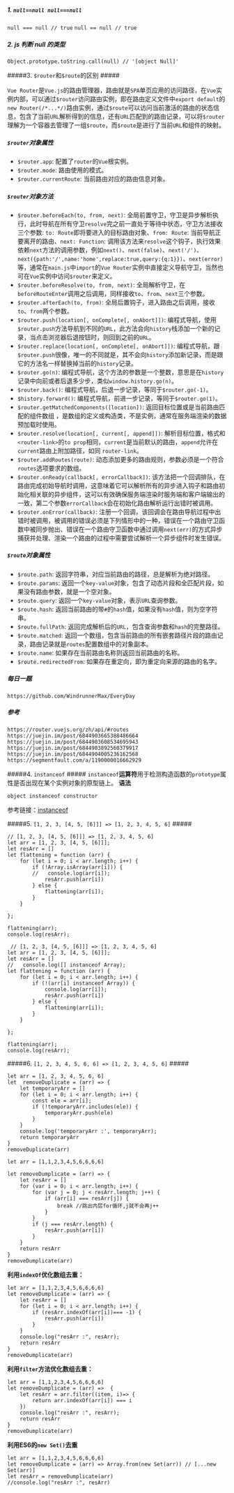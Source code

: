 ##### 1. `null==null null===null`

`null === null // true`
`null == null // true`

##### 2. js 判断 null 的类型

`Object.prototype.toString.call(null) // '[object Null]'`

#####3. `$router`和`$route`的区别 #####

`Vue Router`是`Vue.js`的路由管理器，路由就是`SPA`单页应用的访问路径，在`Vue`实例内部，可以通过`$router`访问路由实例，即在路由定义文件中`export default`的`new Router(/*...*/)`路由实例，通过`$route`可以访问当前激活的路由的状态信息，包含了当前`URL`解析得到的信息，还有`URL`匹配到的路由记录，可以将`$router`理解为一个容器去管理了一组`$route`，而`$route`是进行了当前`URL`和组件的映射。

##### `$router`对象属性

- `$router.app`: 配置了`router`的`Vue`根实例。
- `$router.mode`: 路由使用的模式。
- `$router.currentRoute`: 当前路由对应的路由信息对象。

##### `$router`对象方法

- `$router.beforeEach(to, from, next)`: 全局前置守卫，守卫是异步解析执行，此时导航在所有守卫`resolve`完之前一直处于等待中状态，守卫方法接收三个参数: `to: Route`即将要进入的目标路由对象、`from: Route`: 当前导航正要离开的路由、`next: Function`: 调用该方法来`resolve`这个钩子，执行效果依赖`next`方法的调用参数，例如`next()`、`next(false)`、`next('/')`、`next({path:'/',name:'home',replace:true,query:{q:1}})`、`next(error)`等，通常在`main.js`中`import`的`Vue Router`实例中直接定义导航守卫，当然也可在`Vue`实例中访问`$router`来定义。
- `$router.beforeResolve(to, from, next)`: 全局解析守卫，在`beforeRouteEnter`调用之后调用，同样接收`to`、`from`、`next`三个参数。
- `$router.afterEach(to, from)`: 全局后置钩子，进入路由之后调用，接收`to`、`from`两个参数。
- `$router.push(location[, onComplete[, onAbort]])`: 编程式导航，使用`$router.push`方法导航到不同的`URL`，此方法会向`history`栈添加一个新的记录，当点击浏览器后退按钮时，则回到之前的`URL`。
- `$router.replace(location[, onComplete[, onAbort]])`: 编程式导航，跟`$router.push`很像，唯一的不同就是，其不会向`history`添加新记录，而是跟它的方法名一样替换掉当前的`history`记录。
- `$router.go(n)`: 编程式导航，这个方法的参数是一个整数，意思是在`history`记录中向前或者后退多少步，类似`window.history.go(n)`。
- `$router.back()`: 编程式导航，后退一步记录，等同于`$router.go(-1)`。
- `$history.forward()`: 编程式导航，前进一步记录，等同于`$router.go(1)`。
- `$router.getMatchedComponents([location])`: 返回目标位置或是当前路由匹配的组件数组 ，是数组的定义或构造类，不是实例，通常在服务端渲染的数据预加载时使用。
- `$router.resolve(location[, current[, append]])`: 解析目标位置，格式和`<router-link>`的`to prop`相同，`current`是当前默认的路由，`append`允许在`current`路由上附加路径，如同 `router-link`。
- `$router.addRoutes(route)`: 动态添加更多的路由规则，参数必须是一个符合`routes`选项要求的数组。
- `$router.onReady(callback[, errorCallback])`: 该方法把一个回调排队，在路由完成初始导航时调用，这意味着它可以解析所有的异步进入钩子和路由初始化相关联的异步组件，这可以有效确保服务端渲染时服务端和客户端输出的一致，第二个参数`errorCallback`会在初始化路由解析运行出错时被调用。
- `$router.onError(callback)`: 注册一个回调，该回调会在路由导航过程中出错时被调用，被调用的错误必须是下列情形中的一种，错误在一个路由守卫函数中被同步抛出、错误在一个路由守卫函数中通过调用`next(err)`的方式异步捕获并处理、渲染一个路由的过程中需要尝试解析一个异步组件时发生错误。

##### `$route`对象属性

- `$route.path`: 返回字符串，对应当前路由的路径，总是解析为绝对路径。
- `$route.params`: 返回一个`key-value`对象，包含了动态片段和全匹配片段，如果没有路由参数，就是一个空对象。
- `$route.query`: 返回一个`key-value`对象，表示`URL`查询参数。
- `$route.hash`: 返回当前路由的带`#`的`hash`值，如果没有`hash`值，则为空字符串。
- `$route.fullPath`: 返回完成解析后的`URL`，包含查询参数和`hash`的完整路径。
- `$route.matched`: 返回一个数组，包含当前路由的所有嵌套路径片段的路由记录，路由记录就是`routes`配置数组中的对象副本。
- `$route.name`: 如果存在当前路由名称则返回当前路由的名称。
- `$route.redirectedFrom`: 如果存在重定向，即为重定向来源的路由的名字。

##### 每日一题

```
https://github.com/WindrunnerMax/EveryDay
```

##### 参考

```
https://router.vuejs.org/zh/api/#routes
https://juejin.im/post/6844903665388486664
https://juejin.im/post/6844903608534695943
https://juejin.im/post/6844903892560379917
https://juejin.im/post/6844904005236162568
https://segmentfault.com/a/1190000016662929
```

#####4. `instanceof` #####
`instanceof`**运算符**用于检测构造函数的`prototype`属性是否出现在某个实例对象的原型链上。
**语法**

```
object instanceof constructor
```

参考链接：[instanceof](https://developer.mozilla.org/zh-CN/docs/Web/JavaScript/Reference/Operators/instanceof)

#####5. `[1, 2, 3, [4, 5, [6]]] => [1, 2, 3, 4, 5, 6]` #####
```
// [1, 2, 3, [4, 5, [6]]] => [1, 2, 3, 4, 5, 6]
let arr = [1, 2, 3, [4, 5, [6]]];
let resArr = []
let flattening = function (arr) {
    for (let i = 0; i < arr.length; i++) {
        if (!Array.isArray(arr[i])) {
        //   console.log(arr[i]);
            resArr.push(arr[i])
        } else {
            flattening(arr[i]);
        }
    }

};

flattening(arr);
console.log(resArr);
```

```
 // [1, 2, 3, [4, 5, [6]]] => [1, 2, 3, 4, 5, 6]
let arr = [1, 2, 3, [4, 5, [6]]];
let resArr = []
//   console.log([] instanceof Array);
let flattening = function (arr) {
    for (let i = 0; i < arr.length; i++) {
        if (!(arr[i] instanceof Array)) {
            console.log(arr[i]);
            resArr.push(arr[i])
        } else {
            flattening(arr[i]);
        }
    }

};

flattening(arr);
console.log(resArr);
```

#####6. `[1, 2, 3, 4, 5, 6, 6] => [1, 2, 3, 4, 5, 6]` #####
```
let arr = [1, 2, 3, 4, 5, 6, 6]
let  removeDuplicate = (arr) => {
    let temporaryArr = []
    for (let i = 0; i < arr.length; i++) {
        const ele = arr[i];
        if (!temporaryArr.includes(ele)) {
            temporaryArr.push(ele) 
        }
    }
    console.log('temporaryArr :', temporaryArr);
    return temporaryArr
}
removeDuplicate(arr)
```

```
let arr = [1,1,2,3,4,5,6,6,6,6]

let removeDumplicate = (arr) => {
    let resArr = []
    for (var i = 0; i < arr.length; i++) {
        for (var j = 0; j < resArr.length; j++) {
            if (arr[i] === resArr[j]) {
                break //跳出内层for循环,j就不会再j++
            }
        }
        if (j === resArr.length) {
            resArr.push(arr[i])
        }
    }
    return resArr
}
removeDumplicate(arr)
```

**利用`indexOf`优化数组去重：**
```
let arr = [1,1,2,3,4,5,6,6,6,6]
let removeDumplicate = (arr) => {
    let resArr = []
    for (let i = 0; i < arr.length; i++) {
        if (resArr.indexOf(arr[i])=== -1) {
            resArr.push(arr[i])
        }
    }
    console.log("resArr :", resArr);
    return resArr
}
removeDumplicate(arr)
```
**利用`filter`方法优化数组去重：**
```
let arr = [1,1,2,3,4,5,6,6,6,6]
let removeDumplicate = (arr) =>  {
    let resArr = arr.filter((item, i)=> {
        return arr.indexOf(arr[i]) === i
    })
    console.log("resArr :", resArr);
    return resArr
}
removeDumplicate(arr)
```

**利用ES6的`new Set()`去重**
```
let arr = [1,1,2,3,4,5,6,6,6,6]
let removeDumplicate = (arr) => Array.from(new Set(arr)) // [...new Set(arr)]
let resArr = removeDumplicate(arr)
//console.log("resArr :", resArr)
```